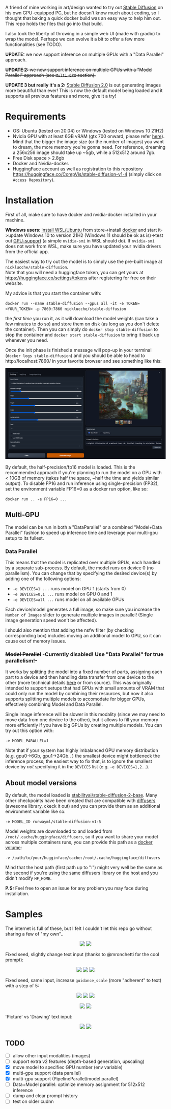 A friend of mine working in art/design wanted to try out [Stable Diffusion](https://stability.ai/blog/stable-diffusion-public-release) on his own GPU-equipped PC, but he doesn't know much about coding, so I thought that baking a quick docker build was an easy way to help him out. This repo holds the files that go into that build.

I also took the liberty of throwing in a simple web UI (made with gradio) to wrap the model. Perhaps we can evolve it a bit to offer a few more functionalities (see TODO).

**UPDATE:** we now support inference on multiple GPUs with a "Data Parallel" approach.

~~**UPDATE 2:** we now support inference on multiple GPUs with a "Model Parallel" approach (see `Multi-GPU` section).~~

**UPDATE 3 but really it's a 2:** [Stable Diffusion 2.0](https://stability.ai/blog/stable-diffusion-v2-release) is out generating images more beautiful than ever! This is now the default model being loaded and it supports all previous features and more, give it a try!

# Requirements
 - OS: Ubuntu (tested on 20.04) or Windows (tested on Windows 10 21H2)
 - Nvidia GPU with at least 6GB vRAM (gtx 700 onward, please refer [here](https://docs.nvidia.com/deeplearning/cudnn/support-matrix/index.html)). Mind that the bigger the image size (or the number of images) you want to dream, the more memory you're gonna need. For reference, dreaming a 256x256 image should take up ~5gb, while a 512x512 around 7gb. 
 - Free Disk space > 2.8gb
 - Docker and Nvidia-docker.
 - HuggingFace account as well as registration to this repository https://huggingface.co/CompVis/stable-diffusion-v1-4 (simply click on `Access Repository`).

# Installation

First of all, make sure to have docker and nvidia-docker installed in your machine.

**Windows users**: [install WSL/Ubuntu](https://stackoverflow.com/a/56783810) from store->install [docker](https://docs.docker.com/desktop/windows/wsl/) and start it->update Windows 10 to version 21H2 (Windows 11 should be ok as is)->test out [GPU-support](https://docs.nvidia.com/cuda/wsl-user-guide/index.html#cuda-support-for-wsl2) (a simple `nvidia-smi` in WSL should do). If `nvidia-smi` does not work from WSL, make sure you have updated your nvidia drivers from the official app. 

The easiest way to try out the model is to simply use the pre-built image at `nicklucche/stable-diffusion`.   
Note that you will need a huggingface token, you can get yours at https://huggingface.co/settings/tokens after registering for free on their website.

My advice is that you start the container with:

`docker run --name stable-diffusion --gpus all -it -e TOKEN=<YOUR_TOKEN> -p 7860:7860 nicklucche/stable-diffusion` 

the *first time* you run it, as it will download the model weights (can take a few minutes to do so) and store them on disk (as long as you don't delete the container).
Then you can simply do `docker stop stable-diffusion` to stop the container and `docker start stable-diffusion` to bring it back up whenever you need.

Once the init phase is finished a message will pop-up in your terminal (`docker logs stable-diffusion`) and you should be able to head to http://localhost:7860/ in your favorite browser and see something like this:

![](assets/screen.png)

By default, the half-precision/fp16 model is loaded. This is the recommended approach if you're planning to run the model on a GPU with < 10GB of memory (takes half the space, ~half the time and yields similar output). To disable FP16 and run inference using single-precision (FP32), set the environment variable FP16=0 as a docker run option, like so:

`docker run .. -e FP16=0 ...`  

## Multi-GPU

The model can be run in both a "DataParallel" or a combined "Model+Data Parallel" fashion to speed up inference time and leverage your multi-gpu setup to its fullest.

### Data Parallel

This means that the model is replicated over multiple GPUs, each handled by a separate sub-process. By default, the model runs on device 0 (no parallelism). You can change that by specifying the desired device(s) by adding one of the following options:

 - `-e DEVICES=1 ...` runs model on GPU 1 (starts from 0)
 - `-e DEVICES=0,1 ...` runs model on GPU 0 and 1
 - `-e DEVICES=all ...` runs model on all available GPUs

Each device/model generates a full image, so make sure you increase the `Number of Images` slider to generate multiple images in parallel!
(Single image generation speed won't be affected).

I should also mention that adding the nsfw filter (by checking corresponding box) includes moving an additional model to GPU, so it can cause out of memory issues.

### ~~Model Parallel~~ -Currently disabled! Use "Data Parallel" for true parallelism!-

It works by splitting the model into a fixed number of parts, assigning each part to a device and then handling data transfer from one device to the other (more technical details [here](https://github.com/NickLucche/stable-diffusion-nvidia-docker/issues/8) or from source).
This was originally intended to support setups that had GPUs with small amounts of VRAM that could only run the model by combining their resources, but now it also supports splitting multiple models to accomodate for bigger GPUs, effectively combining Model and Data Parallel.

Single image inference will be slower in this modality (since we may need to move data from one device to the other), but it allows to fill your memory more efficiently if you have big GPUs by creating multiple models.
You can try out this option with:

`-e MODEL_PARALLEL=1` 

Note that if your system has highly imbalanced GPU memory distribution (e.g. gpu0->6Gb, gpu1->24Gb.. ) the smallest device might bottleneck the inference process; the easiest way to fix that, is to ignore the smallest device by *not* specifying it in the `DEVICES` list (e.g. `-e DEVICES=1,2..`).

## About model versions

By default, the model loaded is [stabilityai/stable-diffusion-2-base](https://huggingface.co/stabilityai/stable-diffusion-2-base). Many other checkpoints have been created that are compatible with [diffusers](https://github.com/huggingface/diffusers) (awesome library, ckeck it out) and you can provide them as an additional environment variable like so:

`-e MODEL_ID runwayml/stable-diffusion-v1-5`

Model weights are downloaded to and loaded from `/root/.cache/huggingface/diffusers`, so if you want to share your model across multiple containers runs, you can provide this path as a [docker volume](https://docs.docker.com/storage/volumes/):

`-v /path/to/your/hugginface/cache:/root/.cache/huggingface/diffusers`

Mind that the host path (first path up to ":") might very well be the same as the second if you're using the same diffusers library on the host and you didn't modify `HF_HOME`.

**P.S:** Feel free to open an issue for any problem you may face during installation.

# Samples

The internet is full of these, but I felt I couldn't let this repo go without sharing a few of "my own".. 

<p align="center" width="100%">
    <img width="48%" src="assets/0.png">
    <img width="48%" src="assets/1.png">
</p>

Fixed seed, slightly change text input (thanks to @mronchetti for the cool  prompt):
<p align="center" width="100%">
    <img width="32%" src="assets/redlove.png">
    <img width="32%" src="assets/greenlove.png">
    <img width="32%" src="assets/bluelove.png">
</p>

Fixed seed, same input, increase `guidance_scale` (more "adherent" to text) with a step of 5:
<p align="center" width="100%">
    <img width="32%" src="assets/village_5_2.png">
    <img width="32%" src="assets/village_10_2.png">
    <img width="32%" src="assets/village_15_2.png">
</p>
<p align="center" width="100%">
    <img width="48%" src="assets/village_0.png">
    <img width="48%" src="assets/village_5.png">
</p>

'Picture' vs 'Drawing' text input:
<p align="center" width="100%">
    <img width="48%" src="assets/3.png">
    <img width="48%" src="assets/4.png">
</p>


## TODO
 - [ ] allow other input modalities (images)
 - [ ] support extra v2 features (depth-based generation, upscaling) 
 - [x] move model to specifiec GPU number (env variable)
 - [x] multi-gpu support (data parallel)
 - [x] multi-gpu support (PipelineParallel/model parallel)
 - [ ] Data+Model parallel: optimize memory assignment for 512x512 inference
 - [ ] dump and clear prompt history
 - [ ] test on older cudnn
